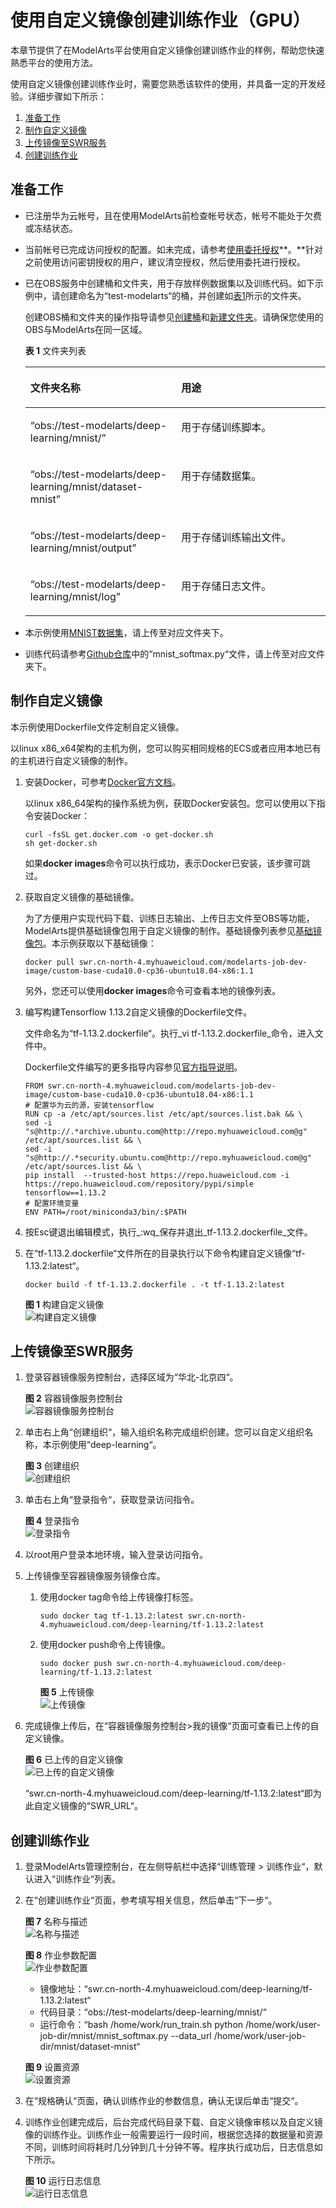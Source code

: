 # 使用自定义镜像创建训练作业（GPU）<a name="modelarts_10_0071"></a>

本章节提供了在ModelArts平台使用自定义镜像创建训练作业的样例，帮助您快速熟悉平台的使用方法。

使用自定义镜像创建训练作业时，需要您熟悉该软件的使用，并具备一定的开发经验。详细步骤如下所示：

1.  [准备工作](#section757135512482)
2.  [制作自定义镜像](#section1172920310285)
3.  [上传镜像至SWR服务](#section7252037164915)
4.  [创建训练作业](#section62981752104919)

## 准备工作<a name="section757135512482"></a>

-   已注册华为云帐号，且在使用ModelArts前检查帐号状态，帐号不能处于欠费或冻结状态。
-   当前帐号已完成访问授权的配置。如未完成，请参考[使用委托授权](https://support.huaweicloud.com/prepare-modelarts/modelarts_08_0007.html)**。**针对之前使用访问密钥授权的用户，建议清空授权，然后使用委托进行授权。
-   已在OBS服务中创建桶和文件夹，用于存放样例数据集以及训练代码。如下示例中，请创建命名为“test-modelarts“的桶，并创建如[表1](#zh-cn_topic_0168474775_table2061005120337)所示的文件夹。

    创建OBS桶和文件夹的操作指导请参见[创建桶](https://support.huaweicloud.com/usermanual-obs/obs_03_0306.html)和[新建文件夹](https://support.huaweicloud.com/usermanual-obs/obs_03_0316.html)。请确保您使用的OBS与ModelArts在同一区域。

    **表 1**  文件夹列表

    <a name="zh-cn_topic_0168474775_table2061005120337"></a>
    <table><thead align="left"><tr id="zh-cn_topic_0168474775_row1860945116333"><th class="cellrowborder" valign="top" width="50.29%" id="mcps1.2.3.1.1"><p id="zh-cn_topic_0168474775_p10609195123319"><a name="zh-cn_topic_0168474775_p10609195123319"></a><a name="zh-cn_topic_0168474775_p10609195123319"></a>文件夹名称</p>
    </th>
    <th class="cellrowborder" valign="top" width="49.71%" id="mcps1.2.3.1.2"><p id="zh-cn_topic_0168474775_p206091751203312"><a name="zh-cn_topic_0168474775_p206091751203312"></a><a name="zh-cn_topic_0168474775_p206091751203312"></a>用途</p>
    </th>
    </tr>
    </thead>
    <tbody><tr id="zh-cn_topic_0168474775_row1660955118338"><td class="cellrowborder" valign="top" width="50.29%" headers="mcps1.2.3.1.1 "><p id="zh-cn_topic_0168474775_p3609175193317"><a name="zh-cn_topic_0168474775_p3609175193317"></a><a name="zh-cn_topic_0168474775_p3609175193317"></a><span class="filepath" id="zh-cn_topic_0168474775_filepath1660918516339"><a name="zh-cn_topic_0168474775_filepath1660918516339"></a><a name="zh-cn_topic_0168474775_filepath1660918516339"></a>“obs://test-modelarts/deep-learning/mnist/”</span></p>
    </td>
    <td class="cellrowborder" valign="top" width="49.71%" headers="mcps1.2.3.1.2 "><p id="zh-cn_topic_0168474775_p1360910519337"><a name="zh-cn_topic_0168474775_p1360910519337"></a><a name="zh-cn_topic_0168474775_p1360910519337"></a>用于存储训练脚本。</p>
    </td>
    </tr>
    <tr id="row15748037529"><td class="cellrowborder" valign="top" width="50.29%" headers="mcps1.2.3.1.1 "><p id="p195941849428"><a name="p195941849428"></a><a name="p195941849428"></a><span class="parmvalue" id="parmvalue5594349729"><a name="parmvalue5594349729"></a><a name="parmvalue5594349729"></a>“obs://test-modelarts/deep-learning/mnist/dataset-mnist”</span></p>
    </td>
    <td class="cellrowborder" valign="top" width="49.71%" headers="mcps1.2.3.1.2 "><p id="p10594154918214"><a name="p10594154918214"></a><a name="p10594154918214"></a>用于存储数据集。</p>
    </td>
    </tr>
    <tr id="zh-cn_topic_0168474775_row11609185115337"><td class="cellrowborder" valign="top" width="50.29%" headers="mcps1.2.3.1.1 "><p id="zh-cn_topic_0168474775_p460955193312"><a name="zh-cn_topic_0168474775_p460955193312"></a><a name="zh-cn_topic_0168474775_p460955193312"></a><span class="filepath" id="filepath571960721"><a name="filepath571960721"></a><a name="filepath571960721"></a>“obs://test-modelarts/deep-learning/mnist/output”</span></p>
    </td>
    <td class="cellrowborder" valign="top" width="49.71%" headers="mcps1.2.3.1.2 "><p id="zh-cn_topic_0168474775_p260919518338"><a name="zh-cn_topic_0168474775_p260919518338"></a><a name="zh-cn_topic_0168474775_p260919518338"></a>用于存储训练输出文件。</p>
    </td>
    </tr>
    <tr id="row109259214350"><td class="cellrowborder" valign="top" width="50.29%" headers="mcps1.2.3.1.1 "><p id="p09251233510"><a name="p09251233510"></a><a name="p09251233510"></a><span class="filepath" id="filepath45252810353"><a name="filepath45252810353"></a><a name="filepath45252810353"></a>“obs://test-modelarts/deep-learning/mnist/log”</span></p>
    </td>
    <td class="cellrowborder" valign="top" width="49.71%" headers="mcps1.2.3.1.2 "><p id="p492519263512"><a name="p492519263512"></a><a name="p492519263512"></a>用于存储日志文件。</p>
    </td>
    </tr>
    </tbody>
    </table>

-   本示例使用[MNIST数据集](https://modelarts-cnnorth1-market-dataset.obs.cn-north-1.myhuaweicloud.com/dataset-market/Mnist-Data-Set/archiver/Mnist-Data-Set.zip)，请上传至对应文件夹下。
-   训练代码请参考[Github仓库](https://github.com/huaweicloud/ModelArts-Lab/tree/master/docs/custom_image/mnist)中的“mnist\_softmax.py“文件，请上传至对应文件夹下。

## 制作自定义镜像<a name="section1172920310285"></a>

本示例使用Dockerfile文件定制自定义镜像。

以linux x86\_x64架构的主机为例，您可以购买相同规格的ECS或者应用本地已有的主机进行自定义镜像的制作。

1.  安装Docker，可参考[Docker官方文档](https://docs.docker.com/engine/install/binaries/#install-static-binaries)。

    以linux x86\_64架构的操作系统为例，获取Docker安装包。您可以使用以下指令安装Docker：

    ```
    curl -fsSL get.docker.com -o get-docker.sh
    sh get-docker.sh
    ```

    如果**docker images**命令可以执行成功，表示Docker已安装，该步骤可跳过。

2.  获取自定义镜像的基础镜像。

    为了方便用户实现代码下载、训练日志输出、上传日志文件至OBS等功能，ModelArts提供基础镜像包用于自定义镜像的制作。基础镜像列表参见[基础镜像包](https://support.huaweicloud.com/engineers-modelarts/modelarts_23_0217.html#section1)。本示例获取以下基础镜像：

    ```
    docker pull swr.cn-north-4.myhuaweicloud.com/modelarts-job-dev-image/custom-base-cuda10.0-cp36-ubuntu18.04-x86:1.1
    ```

    另外，您还可以使用**docker images**命令可查看本地的镜像列表。

3.  编写构建Tensorflow 1.13.2自定义镜像的Dockerfile文件。

    文件命名为“tf-1.13.2.dockerfile“。执行_vi tf-1.13.2.dockerfile_命令，进入文件中。

    Dockerfile文件编写的更多指导内容参见[官方指导说明](https://docs.docker.com/engine/reference/builder/)。

    ```
    FROM swr.cn-north-4.myhuaweicloud.com/modelarts-job-dev-image/custom-base-cuda10.0-cp36-ubuntu18.04-x86:1.1
    # 配置华为云的源，安装tensorflow
    RUN cp -a /etc/apt/sources.list /etc/apt/sources.list.bak && \
    sed -i "s@http://.*archive.ubuntu.com@http://repo.myhuaweicloud.com@g"  /etc/apt/sources.list && \
    sed -i "s@http://.*security.ubuntu.com@http://repo.myhuaweicloud.com@g"  /etc/apt/sources.list && \
    pip install  --trusted-host https://repo.huaweicloud.com -i https://repo.huaweicloud.com/repository/pypi/simple  tensorflow==1.13.2
    # 配置环境变量
    ENV PATH=/root/miniconda3/bin/:$PATH
    ```

4.  按Esc键退出编辑模式，执行_:wq_保存并退出_tf-1.13.2.dockerfile_文件。
5.  在“tf-1.13.2.dockerfile“文件所在的目录执行以下命令构建自定义镜像“tf-1.13.2:latest“。

    ```
    docker build -f tf-1.13.2.dockerfile . -t tf-1.13.2:latest 
    ```

    **图 1**  构建自定义镜像<a name="fig15745249143613"></a>  
    ![](figures/构建自定义镜像.png "构建自定义镜像")


## 上传镜像至SWR服务<a name="section7252037164915"></a>

1.  登录容器镜像服务控制台，选择区域为“华北-北京四“。

    **图 2**  容器镜像服务控制台<a name="fig783853020542"></a>  
    ![](figures/容器镜像服务控制台.png "容器镜像服务控制台")

2.  单击右上角“创建组织“，输入组织名称完成组织创建。您可以自定义组织名称，本示例使用“deep-learning“。

    **图 3**  创建组织<a name="fig720811199535"></a>  
    ![](figures/创建组织.png "创建组织")

3.  单击右上角“登录指令“，获取登录访问指令。

    **图 4**  登录指令<a name="fig93322058205316"></a>  
    ![](figures/登录指令.png "登录指令")

4.  以root用户登录本地环境，输入登录访问指令。
5.  上传镜像至容器镜像服务镜像仓库。
    1.  使用docker tag命令给上传镜像打标签。

        ```
        sudo docker tag tf-1.13.2:latest swr.cn-north-4.myhuaweicloud.com/deep-learning/tf-1.13.2:latest
        ```

    2.  使用docker push命令上传镜像。

        ```
        sudo docker push swr.cn-north-4.myhuaweicloud.com/deep-learning/tf-1.13.2:latest
        ```

        **图 5**  上传镜像<a name="fig10880134116532"></a>  
        ![](figures/上传镜像.png "上传镜像")

6.  完成镜像上传后，在“容器镜像服务控制台\>我的镜像“页面可查看已上传的自定义镜像。

    **图 6**  已上传的自定义镜像<a name="fig151281115165515"></a>  
    ![](figures/已上传的自定义镜像.png "已上传的自定义镜像")

    “swr.cn-north-4.myhuaweicloud.com/deep-learning/tf-1.13.2:latest“即为此自定义镜像的“SWR\_URL“。


## 创建训练作业<a name="section62981752104919"></a>

1.  登录ModelArts管理控制台，在左侧导航栏中选择“训练管理 \> 训练作业“，默认进入“训练作业“列表。
2.  在“创建训练作业“页面，参考填写相关信息，然后单击“下一步“。

    **图 7**  名称与描述<a name="fig85571547181817"></a>  
    ![](figures/名称与描述.png "名称与描述")

    **图 8**  作业参数配置<a name="fig898175618192"></a>  
    ![](figures/作业参数配置.png "作业参数配置")

    -   镜像地址：“swr.cn-north-4.myhuaweicloud.com/deep-learning/tf-1.13.2:latest“
    -   代码目录：“obs://test-modelarts/deep-learning/mnist/“
    -   运行命令：“bash /home/work/run\_train.sh python /home/work/user-job-dir/mnist/mnist\_softmax.py --data\_url /home/work/user-job-dir/mnist/dataset-mnist“

    **图 9**  设置资源<a name="fig958504352015"></a>  
    ![](figures/设置资源.png "设置资源")

3.  在“规格确认“页面，确认训练作业的参数信息，确认无误后单击“提交“。
4.  训练作业创建完成后，后台完成代码目录下载、自定义镜像审核以及自定义镜像的训练作业。训练作业一般需要运行一段时间，根据您选择的数据量和资源不同，训练时间将耗时几分钟到几十分钟不等。程序执行成功后，日志信息如下所示。

    **图 10**  运行日志信息<a name="fig4698112215347"></a>  
    ![](figures/运行日志信息.png "运行日志信息")


